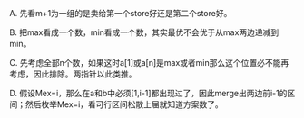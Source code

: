 A. 先看m+1为一组的是卖给第一个store好还是第二个store好。

B. 把max看成一个数，min看成一个数，其实最优不会优于从max两边递减到min。

C. 先考虑全部n个数，如果这时a[1]或a[n]是max或者min那么这个位置必不能再考虑，因此排除。两指针以此类推。

D. 假设Mex=i，那么在a和b中必须[1,i-1]都出现过了，因此merge出两边前i-1的区间；然后枚举Mex=i，看可行区间松散上届就知道方案数了。
